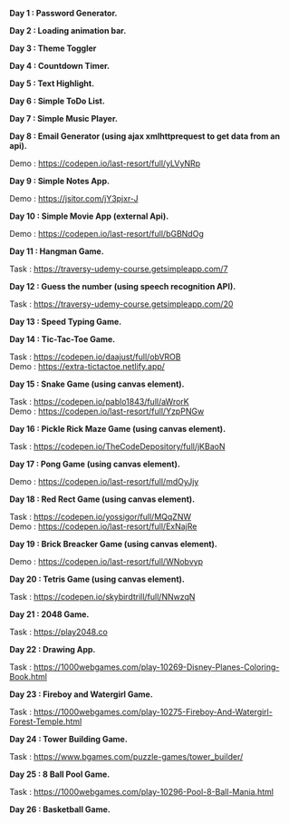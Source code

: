 **Day 1 : Password Generator.**

**Day 2 : Loading animation bar.**

**Day 3 : Theme Toggler**

**Day 4 : Countdown Timer.**

**Day 5 : Text Highlight.**

**Day 6 : Simple ToDo List.**

**Day 7 : Simple Music Player.**

**Day 8 : Email Generator (using ajax xmlhttprequest to get data from an api).**

Demo : https://codepen.io/last-resort/full/yLVyNRp

**Day 9 : Simple Notes App.**

Demo : https://jsitor.com/jY3pjxr-J

**Day 10 : Simple Movie App (external Api).**

Demo : https://codepen.io/last-resort/full/bGBNdOg

**Day 11 : Hangman Game.**

Task : https://traversy-udemy-course.getsimpleapp.com/7

**Day 12 : Guess the number (using speech recognition API).**

Task : https://traversy-udemy-course.getsimpleapp.com/20

**Day 13 : Speed Typing Game.**

**Day 14 : Tic-Tac-Toe Game.**

Task : https://codepen.io/daajust/full/obVROB \
Demo : https://extra-tictactoe.netlify.app/

**Day 15 : Snake Game (using canvas element).**

Task : https://codepen.io/pablo1843/full/aWrorK \
Demo : https://codepen.io/last-resort/full/YzpPNGw

**Day 16 : Pickle Rick Maze Game (using canvas element).**

Task : https://codepen.io/TheCodeDepository/full/jKBaoN

**Day 17 : Pong Game (using canvas element).**

Demo : https://codepen.io/last-resort/full/mdOyJjy

**Day 18 : Red Rect Game (using canvas element).**

Task : https://codepen.io/yossigor/full/MQqZNW \
Demo : https://codepen.io/last-resort/full/ExNajRe

**Day 19 : Brick Breacker Game (using canvas element).**

Demo : https://codepen.io/last-resort/full/WNobvyp

**Day 20 : Tetris Game (using canvas element).**

Task : https://codepen.io/skybirdtrill/full/NNwzqN

**Day 21 : 2048 Game.**

Task : https://play2048.co

**Day 22 : Drawing App.**

Task : https://1000webgames.com/play-10269-Disney-Planes-Coloring-Book.html

**Day 23 : Fireboy and Watergirl Game.**

Task : https://1000webgames.com/play-10275-Fireboy-And-Watergirl-Forest-Temple.html

**Day 24 : Tower Building Game.**

Task : https://www.bgames.com/puzzle-games/tower_builder/

**Day 25 : 8 Ball Pool Game.**

Task : https://1000webgames.com/play-10296-Pool-8-Ball-Mania.html

**Day 26 : Basketball Game.**

